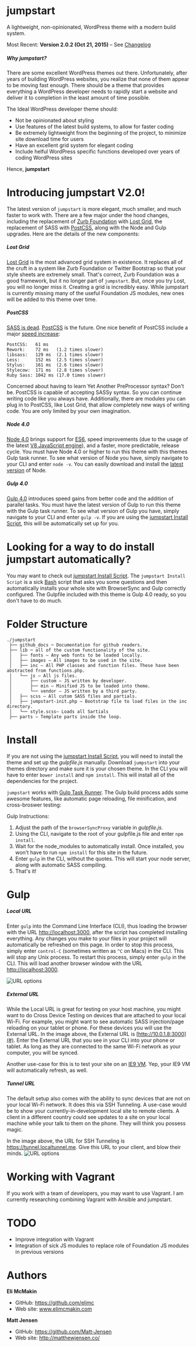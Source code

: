 **jumpstart**
===========================

A lightweight, non-opinionated, WordPress theme with a modern build system.

Most Recent: **Version 2.0.2 (Oct 21, 2015)** – See [Changelog](./github_docs/CHANGELOG.md)

##### Why jumpstart?
There are some excellent WordPress themes out there. Unfortunately, after years of building WordPress websites, you realize that none of them appear to be moving fast enough. There should be a theme that provides everything a WordPress developer needs to rapidly start a website and deliver it to completion in the least amount of time possible.

The Ideal WordPress developer theme should:

* Not be opinionated about styling
* Use features of the latest build systems, to allow for faster coding
* Be extremely lightweight from the beginning of the project, to minimize site download time for users
* Have an excellent grid system for elegant coding
* Include helful WordPress specific functions developed over years of coding WordPress sites 

Hence, **jumpstart**

# Introducing jumpstart V2.0!

The latest version of `jumpstart` is more elegant, much smaller, and much faster to work with. There are a few major under the hood changes, including the replacement of [Zurb Foundation](http://foundation.zurb.com/) with [Lost Grid](https://github.com/corysimmons/lost), the replacement of SASS with [PostCSS](https://github.com/postcss/postcss), along with the Node and Gulp upgrades. Here are the details of the new components:

##### Lost Grid
[Lost Grid](https://github.com/corysimmons/lost) is the most advanced grid system in existence. It replaces all of the cruft in a system like Zurb Foundation or Twitter Bootstrap so that your style sheets are extremely small. That's correct, Zurb Foundation was a good framework, but it no longer part of `jumpstart`. But, once you try Lost, you will no longer miss it. Creating a grid is incredibly easy. While jumpstart is currently missing many of the useful Foundation JS modules, new ones will be added to this theme over time.

##### PostCSS
[SASS is dead](https://www.youtube.com/watch?v=1yUFTrAxTzg). [PostCSS](https://github.com/postcss/postcss) is the future. One nice benefit of PostCSS include a major [speed increase](https://github.com/postcss/benchmark):

```
PostCSS:   61 ms
Rework:    72 ms   (1.2 times slower)
libsass:   129 ms  (2.1 times slower)
Less:      152 ms  (2.5 times slower)
Stylus:    161 ms  (2.6 times slower)
Stylecow:  171 ms  (2.8 times slower)
Ruby Sass: 1042 ms (17.0 times slower)
```

Concerned about having to learn Yet Another PreProcessor syntax? Don't be. PostCSS is capable of accepting SASSy syntax. So you can continue writing code like you always have. Additionally, there are modules you can plug in to PostCSS, like Lost Grid, that allow completely new ways of writing code. You are only limited by your own imagination.

##### Node 4.0
[Node 4.0](https://nodejs.org/en/) brings support for [ES6](https://nodejs.org/en/docs/es6/), speed improvements (due to the usage of the latest [V8 JavaScript engine](https://developers.google.com/v8/)), and a faster, more predictable, release cycle. You must have Node 4.0 or higher to run this theme with this themes Gulp task runner. To see what version of Node you have, simply navigate to your CLI and enter `node -v`. You can easily download and install the [latest version](https://nodejs.org/en/) of Node.

##### Gulp 4.0
[Gulp 4.0](https://github.com/gulpjs/gulp/blob/4.0/CHANGELOG.md) introduces speed gains from better code and the addition of parallel tasks. You must have the latest version of Gulp to run this theme with the Gulp task runner. To see what version of Gulp you have, simply navigate to your CLI and enter `gulp -v`. If you are using the [jumpstart Install Script](https://github.com/elimc/jumpstart-install-script), this will be automatically set up for you.

# Looking for a way to do install jumpstart automatically?

You may want to check out [jumpstart Install Script](https://github.com/elimc/jumpstart-install-script). The `jumpstart Install Script` is a sick [Bash](https://www.wikiwand.com/en/Bash_(Unix_shell)) script that asks you some questions and then automatically installs your whole site with BrowserSync and Gulp correctly configured. The Gulpfile included with this theme is Gulp 4.0 ready, so you don't have to do much.

# Folder Structure
```
./jumpstart
 ├── github_docs ─ Documentation for github readers.
 ├── lib ─ all of the custom functionality of the site.
 │   ├── fonts — Any web fonts to be loaded locally.
 │   ├── images — All images to be used in the site.
 │   ├── inc — All PHP classes and function files. These have been abstracted from functions.php.
 │   └── js — All js files.
 │       ├── custom — JS written by developer.
 │       ├── min — Minified JS to be loaded into theme.
 │       └── vendor — JS written by a third party.
 │   ├── scss — All cutom SASS files and partials.
 │   ├── jumpstart-init.php — Bootstrap file to load files in the inc directory.
 │   └── style.scss— Loads all Sartials
 ├── parts — Template parts inside the loop. 
```
# Install

If you are not using the [jumpstart Install Script](https://github.com/elimc/jumpstart-install-script), you will need to install the theme and set up the *gulpfile.js* manually. Download `jumpstart` into your themes directory and make sure it is your chosen theme. In the CLI you will have to enter `bower install` and `npm install`. This will install all of the dependencies for the project.

`jumpstart` works with [Gulp Task Runner](http://gulpjs.com/). The Gulp build process adds some awesome features, like automatic page reloading, file minification, and cross-broswer testing:

Gulp Instructions:

1. Adjust the path of the `browserSyncProxy` variable in *gulpfile.js*.
2. Using the CLI, navigate to the root of your gulpfile.js file and enter `npm install`.
3. Wait for the node_modules to automatically install. Once installed, you won't have to run `npm install` for this site in the future.
4. Enter `gulp` in the CLI, without the quotes. This will start your node server, along with automatic SASS compiling.
5. That's it!

# Gulp
##### Local URL
Enter `gulp` into the Command Line Interface (CLI), thus loading the browser with the URL [http://localhost:3000](#), after the script has completed installing everything. Any changes you make to your files in your project will automatically be refreshed on this page. In order to stop this process, simply enter `control-C` (sometimes written as `^C` on Macs) in the CLI. This will stop any Unix process. To restart this process, simply enter `gulp` in the CLI. This will load another browser window with the URL [http://localhost:3000](#).

![URL options](./github_docs/gulp.jpg)

##### External URL
While the Local URL is great for testing on your host machine, you might want to do Cross Device Testing on devices that are attached to your local Wi-Fi. For example, you might want to see automatic SASS injection/page reloading on your tablet or phone. For these devices you will use the External URL. In the image above, the External URL is [http://10.0.1.8:3000](#). Enter the External URL that you see in your CLI into your phone or tablet. As long as they are connected to the same Wi-Fi network as your computer, you will be synced.

Another use-case for this is to test your site on an [IE9 VM](http://dev.modern.ie/tools/vms/). Yep, your IE9 VM will automatically refresh, as well.

##### Tunnel URL
The default setup also comes with the ability to sync devices that are not on your local Wi-Fi network. It does this via SSH Tunneling. A use-case would be to show your currently-in-development local site to remote clients. A client in a different country could see updates to a site on your local machine while your talk to them on the phone. They will think you possess magic.

In the image above, the URL for SSH Tunneling is https://tunnel.localtunnel.me. Give this URL to your client, and blow their minds.
![URL options](./github_docs/browsersync_urls_web.png)

# Working with Vagrant
If you work with a team of developers, you may want to use Vagrant. I am currently researching combining Vagrant with Ansible and jumpstart.

# TODO

* Improve integration with Vagrant
* Integration of sick JS modules to replace role of Foundation JS modules in previous versions

# Authors

**Eli McMakin**

* GitHub: https://github.com/elimc
* Web site: www.elimcmakin.com

**Matt Jensen**

* GitHub: https://github.com/Matt-Jensen
* Web site: http://matthewjensen.co/